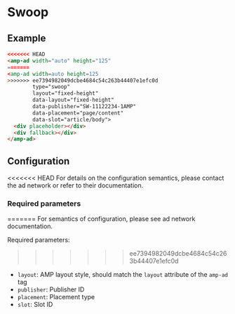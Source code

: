 <!---
Copyright 2017 The AMP HTML Authors. All Rights Reserved.

Licensed under the Apache License, Version 2.0 (the "License");
you may not use this file except in compliance with the License.
You may obtain a copy of the License at

      http://www.apache.org/licenses/LICENSE-2.0

Unless required by applicable law or agreed to in writing, software
distributed under the License is distributed on an "AS-IS" BASIS,
WITHOUT WARRANTIES OR CONDITIONS OF ANY KIND, either express or implied.
See the License for the specific language governing permissions and
limitations under the License.
-->

# Swoop

## Example

```html
<<<<<<< HEAD
<amp-ad width="auto" height="125"
=======
<amp-ad width=auto height=125
>>>>>>> ee7394982049dcbe4684c54c263b44407e1efc0d
        type="swoop"
        layout="fixed-height"
        data-layout="fixed-height"
        data-publisher="SW-11122234-1AMP"
        data-placement="page/content"
        data-slot="article/body">
  <div placeholder></div>
  <div fallback></div>
</amp-ad>
```

## Configuration

<<<<<<< HEAD
For details on the configuration semantics, please contact the ad network or refer to their documentation. 

### Required parameters
=======
For semantics of configuration, please see ad network documentation.

Required parameters:
>>>>>>> ee7394982049dcbe4684c54c263b44407e1efc0d

- `layout`: AMP layout style, should match the `layout` attribute of the `amp-ad` tag
- `publisher`: Publisher ID
- `placement`: Placement type
- `slot`: Slot ID
